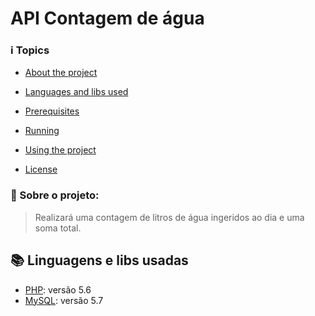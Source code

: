 # API Contagem de água

### :information_source: Topics
- [About the project](#blue_book-sobre-o-projeto)

- [Languages and libs used ](#books-linguagens-e-libs-usadas)

- [Prerequisites](#computer-prerequisites)

- [Running](#rocket-running)

- [Using the project](coffee-using-the-project)

- [License](pencil-license)


### :blue_book: Sobre o projeto:

> Realizará uma contagem de litros de água ingeridos ao dia e uma soma total.

## :books: Linguagens e libs usadas 

- [PHP](https://www.php.net): versão 5.6
- [MySQL](https://dev.mysql.com/downloads/installer/): versão 5.7


